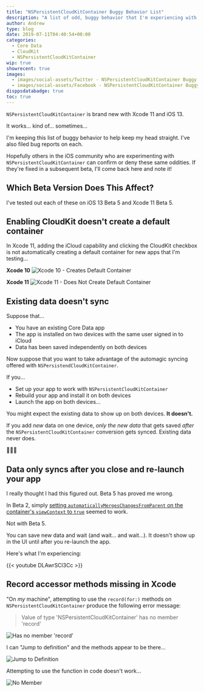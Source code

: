 ```yaml
---
title: "NSPersistentCloudKitContainer Buggy Behavior List"
description: "A list of odd, buggy behavior that I'm experiencing with NSPersistentCloudKitContainer during the Xcode 11 and iOS 13 Betas."
author: Andrew
type: blog
date: 2019-07-11T04:40:54+00:00
categories:
  - Core Data
  - CloudKit
  - NSPersistentCloudKitContainer
wip: true
showrecent: true
images:
  - images/social-assets/Twitter - NSPersistentCloudKitContainer Buggy Behavior List.png
  - images/social-assets/Facebook - NSPersistentCloudKitContainer Buggy Behavior List.png
disppsdatabadge: true
toc: true
---
```


`NSPersistentCloudKitContainer` is brand new with Xcode 11 and iOS 13.

It works... kind of... sometimes...

I'm keeping this list of buggy behavior to help keep my head straight.  I've also filed bug reports on each.

Hopefully others in the iOS community who are experimenting with `NSPersistentCloudKitContainer` can confirm or deny these same oddities.  If they're fixed in a subsequent beta, I'll come back here and note it!

## Which Beta Version Does This Affect?
I've tested out each of these on iOS 13 Beta 5 and Xcode 11 Beta 5.

## Enabling CloudKit doesn't create a default container
In Xcode 11, adding the iCloud capability and clicking the CloudKit checkbox is not automatically creating a default container for new apps that I'm testing...

**Xcode 10**
![Xcode 10 - Creates Default Container](XC10_CKDefaultContainer.gif)

**Xcode 11**
![Xcode 11 - Does Not Create Default Container](XC11_NoCKDefaultContainer.gif)

## Existing data doesn't sync
Suppose that...

* You have an existing Core Data app
* The app is installed on two devices with the same user signed in to iCloud
* Data has been saved independently on both devices

Now suppose that you want to take advantage of the automagic syncing offered with `NSPersistendCloudKitContainer`.

If you...

* Set up your app to work with `NSPersistentCloudKitContainer`
* Rebuild your app and install it on both devices
* Launch the app on both devices...

You might expect the existing data to show up on both devices.  **It doesn't.**

If you add *new* data on one device, *only the new data* that gets saved *after* the `NSPersistentCloudKitContainer` conversion gets synced.  Existing data never does.

🤷🏼‍♂️

## Data only syncs after you close and re-launch your app

I really thought I had this figured out.  Beta 5 has proved me wrong.

In Beta 2, simply <a href="https://www.andrewcbancroft.com/blog/ios-development/data-persistence/getting-started-with-nspersistentcloudkitcontainer/#reflecting-changes-in-the-ui">setting `automaticallyMergesChangesFromParent` on the container's `viewContext` to `true`</a> seemed to work.

Not with Beta 5.

You can save new data and wait (and wait... and wait...).  It doesn't show up in the UI until after you re-launch the app.

Here's what I'm experiencing:

{{< youtube DLAwrSCl3Cc >}}

## Record accessor methods missing in Xcode

"On *my* machine", attempting to use the `record(for:)` methods on `NSPersistentCloudKitContainer` produce the following error message:

> Value of type 'NSPersistentCloudKitContainer' has no member 'record'

![Has no member 'record'](no-record-method.png)

I can "Jump to definition" and the methods appear to be there...

![Jump to Definition](jump-definition.gif)

Attempting to use the function in code doesn't work...

![No Member](no-member.gif)
